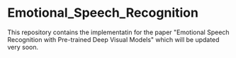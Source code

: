 # Emotional_Speech_Recognition
This repository contains the implementatin for the paper "Emotional Speech Recognition with Pre-trained Deep Visual Models" which will be updated very soon.
